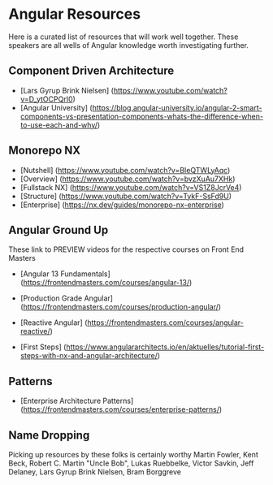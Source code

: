 # Angular Resources

Here is a curated list of resources that will work well together. These speakers are all wells of Angular knowledge worth investigating further.

## Component Driven Architecture

- [Lars Gyrup Brink Nielsen] (https://www.youtube.com/watch?v=D_ytOCPQrI0)
- [Angular University] (https://blog.angular-university.io/angular-2-smart-components-vs-presentation-components-whats-the-difference-when-to-use-each-and-why/)

## Monorepo NX

- [Nutshell] (https://www.youtube.com/watch?v=BIeQTWLyAqc)
- [Overview] (https://www.youtube.com/watch?v=bvzXuAu7XHk)
- [Fullstack NX] (https://www.youtube.com/watch?v=VS1Z8JcrVe4)
- [Structure] (https://www.youtube.com/watch?v=TykF-SsFd9U)
- [Enterprise] (https://nx.dev/guides/monorepo-nx-enterprise)

## Angular Ground Up

These link to PREVIEW videos for the respective courses on Front End Masters

- [Angular 13 Fundamentals] (https://frontendmasters.com/courses/angular-13/)
- [Production Grade Angular] (https://frontendmasters.com/courses/production-angular/)
- [Reactive Angular] (https://frontendmasters.com/courses/angular-reactive/)

- [First Steps] (https://www.angulararchitects.io/en/aktuelles/tutorial-first-steps-with-nx-and-angular-architecture/)

## Patterns

- [Enterprise Architecture Patterns] (https://frontendmasters.com/courses/enterprise-patterns/)

## Name Dropping

Picking up resources by these folks is certainly worthy
Martin Fowler, Kent Beck, Robert C. Martin "Uncle Bob", Lukas Ruebbelke, Victor Savkin, Jeff Delaney, Lars Gyrup Brink Nielsen, Bram Borggreve
